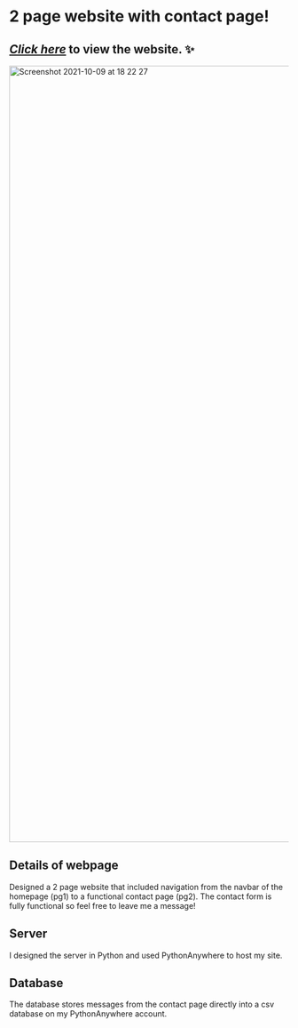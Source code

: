 # 2 page website with contact page!


## [*Click here*](terrilowe.pythonanywhere.com/) to view the website. :sparkles:

<img width="1397" alt="Screenshot 2021-10-09 at 18 22 27" src="https://user-images.githubusercontent.com/41338211/152008761-856e69f2-37ce-4f5d-88e0-bbeed13a2eb4.png">

## Details of webpage
Designed a 2 page website that included navigation from the navbar of the homepage (pg1) to a functional contact page (pg2). The contact form is fully functional so feel free to leave me a message!

## Server
I designed the server in Python and used PythonAnywhere to host my site.

## Database
The database stores messages from the contact page directly into a csv database on my PythonAnywhere account.
